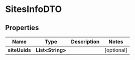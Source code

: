 
# SitesInfoDTO

## Properties
Name | Type | Description | Notes
------------ | ------------- | ------------- | -------------
**siteUuids** | **List&lt;String&gt;** |  |  [optional]



